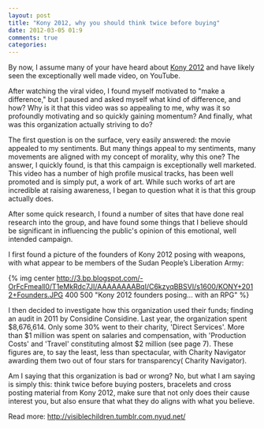 ```yaml
---
layout: post
title: "Kony 2012, why you should think twice before buying"
date: 2012-03-05 01:9
comments: true
categories: 
---
```


By now, I assume many of your have heard about [Kony 2012](http://www.kony2012.com/) and have likely seen the exceptionally well made video, on YouTube. 

After watching the viral video, I found myself motivated to "make a difference," but I paused and asked myself what kind of difference, and how? Why is it that this video was so appealing to me, why was it so profoundly motivating and so quickly gaining momentum? And finally, what was this organization actually striving to do?

The first question is on the surface, very easily answered: the movie appealed to my sentiments. But many things appeal to my sentiments, many movements are aligned with my concept of morality, why this one? The answer, I quickly found, is that this campaign is exceptionally well marketed. This video has a number of high profile musical tracks, has been well promoted and is simply put, a work of art.
While such works of art are incredible at raising awareness, I began to question what it is that this group actually does.

After some quick research, I found a number of sites that have done real research into the group, and have found some things that I believe should be significant in influencing the public's opinion of this emotional, well intended campaign.

I first found a picture of the founders of Kony 2012 posing with weapons, with what appear to be members of the Sudan People’s Liberation Army:

{% img center http://3.bp.blogspot.com/-OrFcFmeall0/T1eMkRdc7JI/AAAAAAAABqI/C6kzyqBBSVI/s1600/KONY+2012+Founders.JPG 400 500 "Kony 2012 founders posing... with an RPG" %}

I then decided to investigate how this organization used their funds; finding an audit in 2011 by Considine Considine.  Last year, the organization spent $8,676,614. Only some 30% went to their charity, 'Direct Services'.  More than $1 million was spent on salaries and compensation, with 'Production Costs' and 'Travel' constituting almost $2 million (see page 7). These figures are, to say the least, less than spectacular, with Charity Navigator awarding them two out of four stars for transparency( Charity Navigator).

Am I saying that this organization is bad  or wrong? No, but what I am saying is simply this: think twice before buying posters, bracelets and cross posting material from Kony 2012, make sure that not only does their cause interest you, but also ensure that what they do aligns with what you believe.

Read more: http://visiblechildren.tumblr.com.nyud.net/